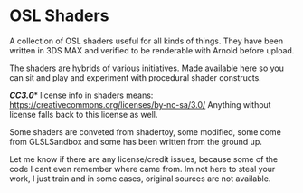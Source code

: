 # OSL Shaders
A collection of OSL shaders useful for all kinds of things.
They have been written in 3DS MAX and verified to be renderable with Arnold before upload.

The shaders are hybrids of various initiatives.
Made available here so you can sit and play and experiment with procedural shader constructs.

***CC3.0**** license info in shaders means:
https://creativecommons.org/licenses/by-nc-sa/3.0/
Anything without license falls back to this license as well.

Some shaders are conveted from shadertoy, some modified, some come from GLSLSandbox and some has been written from the ground up.

Let me know if there are any license/credit issues, because some of the code I cant even remember where came from.
Im not here to steal your work, I just train and in some cases, original sources are not available.

